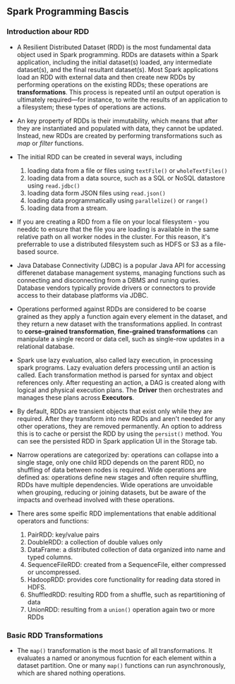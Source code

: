 
## Spark Programming Bascis

### Introduction abour RDD

* A Resilient Distributed Dataset (RDD) is the most fundamental data object used in Spark programming. RDDs are datasets within a Spark application, including the initial dataset(s) loaded, any intermediate dataset(s), and the final resultant dataset(s). Most Spark applications load an RDD with external data and then create new RDDs by performing operations on the existing RDDs; these operations are **transformations**. This process is repeated until an output operation is ultimately required—for instance, to write the results of an application to a filesystem; these types of operations are actions.

* An key property of RDDs is their immutability, which means that after they are instantiated and populated with data, they cannot be updated. Instead, new RDDs are created by performing transformations such as *map* or *filter* functions.

* The initial RDD can be created in several ways, including
    1. loading data from a file or files using `textFile()` or `wholeTextFiles()`
    2. loading data from a data source, such as a SQL or NoSQL datastore using `read.jdbc()`
    3. loading data form JSON files using `read.json()`
    4. loading data programmatically using `parallelize()` or `range()`
    5. loading data from a stream.

* If you are creating a RDD from a file on your local filesystem - you needdc to ensure that the file you are loading is available in the same relative path on all worker nodes in the cluster. For this reason, it's preferrable to use a distributed filesystem such as HDFS or S3 as a file-based source.

* Java Database Connectivity (JDBC) is a popular Java API for accessing differenet database management systems, managing functions such as connecting and disconnecting from a DBMS and runing quries. Database vendors typically provide drivers or connectors to provide access to their database platforms via JDBC.

* Operations performed against RDDs are considered to be coarse grained as they apply a function again every element in the dataset, and they return a new dataset with the transformations applied. In contrast to **corse-grained transformation**, **fine-grained transformations** can manipulate a single record or data cell, such as single-row updates in a relational database.

* Spark use lazy evaluation, also called lazy execution, in processing spark programs. Lazy evaluation defers processing until an action is called. Each transformation method is parsed for syntax and object references only. After requesting an action, a DAG is created along with logical and physical execution plans. The **Driver** then orchestrates and manages these plans across **Executors**.

* By default, RDDs are transient objects that exist only while they are required. After they transform into new RDDs and aren't needed for any other operations, they are removed permanently. An option to address this is to cache or persist the RDD by using the `persist()` method. You can see the persisted RDD in Spark application UI in the Storage tab.

* Narrow operations are categorized by: operations can collapse into a single stage, only one child RDD depends on the parent RDD, no shuffling of data between nodes is required. Wide operations are defined as: operations define new stages and often require shuffling, RDDs have multiple dependencies. Wide operations are unvoidable when grouping, reducing or joining datasets, but be aware of the impacts and overhead involved with these operations.

* There ares some speific RDD implementations that enable additional operators and functions:
    1. PairRDD: key/value pairs
    2. DoubleRDD: a collection of double values only
    3. DataFrame: a distributed collection of data organized into name and typed columns.
    4. SequenceFileRDD: created from a SequenceFile, either compressed or uncompressed.
    5. HadoopRDD: provides core functionality for reading data stored in HDFS.
    6. ShuffledRDD: resulting RDD from a shuffle, such as repartitioning of data
    7. UnionRDD: resulting from a `union()` operation again two or more RDDs

### Basic RDD Transformations

* The `map()` transformation is the most basic of all transformations. It evaluates a named or anonymous fucntion for each element within a dataset partition. One or many `map()` functions can run asynchronously, which are shared nothing operations.
